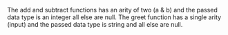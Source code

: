 The add and subtract functions has an arity of two (a & b) and the passed data type is an integer all else are null.
The greet function has a single arity (input) and the passed data type is string and all else are null.